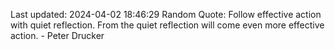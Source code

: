 Last updated: 2024-04-02 18:46:29
Random Quote: Follow effective action with quiet reflection. From the quiet reflection will come even more effective action. - Peter Drucker